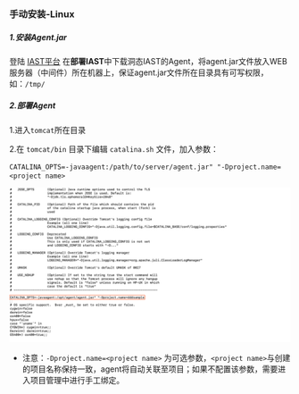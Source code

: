 ### 手动安装-Linux

##### 1.安装Agent.jar

登陆 [IAST平台](https://iast.huoxian.cn/login) 在**部署IAST**中下载洞态IAST的Agent，将agent.jar文件放入WEB服务器（中间件）所在机器上，保证agent.jar文件所在目录具有可写权限，如：`/tmp/`

##### 2.部署Agent

1.进入`tomcat`所在目录

2.在 `tomcat/bin` 目录下编辑 `catalina.sh` 文件，加入参数：
```shell
CATALINA_OPTS=-javaagent:/path/to/server/agent.jar" "-Dproject.name=<project name>
```

![tomact_config_catalina.png](../assets/deploy/manual/tomcat_config_catalina.png)

- 注意：`-Dproject.name=<project name>` 为可选参数，`<project name>`与创建的项目名称保持一致，agent将自动关联至项目；如果不配置该参数，需要进入项目管理中进行手工绑定。

